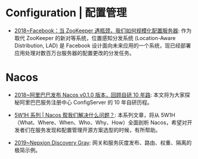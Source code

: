 # Configuration | 配置管理

- [2018~Facebook：当 ZooKeeper 遇瓶颈，我们如何规模化配置服务器](https://mp.weixin.qq.com/s/QByd_6eQ0LS8Qqx7A5uNqA): 作为取代 ZooKeeper 的新对等系统，位置感知分发系统 (Location-Aware Distribution, LAD) 是 Facebook 设计面向未来应用的一个系统，现已经部署应用处理对数百万台服务器的配置更改的分发任务。

# Nacos

- [2018~阿里巴巴发布 Nacos v0.1.0 版本，回顾自研 10 年路](https://mp.weixin.qq.com/s/MJOx_wk8VILSLZ7JOn3NyA): 本文将为大家探秘阿里巴巴服务注册中心 ConfigServer 的 10 年自研历程。

- [5W1H 系列 | Nacos 帮我们解决什么问题？](https://mp.weixin.qq.com/s?__biz=MzU4NzU0MDIzOQ==&mid=2247484655&idx=4&sn=4df861725834e76d563a351b69e27eb7&chksm=fdeb368fca9cbf99bd5789c936a121c73529135dd3eb7c5ef4bf6a5da91cfa278ce6f4dd3d7c&scene=21#wechat_redirect): 本系列文章，将从 5W1H（What、Where、When、Who、Why、How）全面剖析 Nacos，希望对开发者们在服务发现和配置管理开源方案选型的时候，有所帮助。

- [2019~Nepxion Discovery Gray](http://nepxion.com/DiscoveryGray/): 网关和服务灰度发布、路由、权重、隔离的极简示例。
